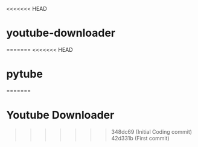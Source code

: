 <<<<<<< HEAD
# youtube-downloader
=======
<<<<<<< HEAD
# pytube
=======
# Youtube Downloader
>>>>>>> 348dc69 (Initial Coding commit)
>>>>>>> 42d331b (First commit)
